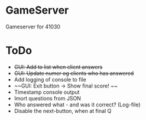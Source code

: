 GameServer
==========

Gameserver for 41030


ToDo
==========
* ~~GUI: Add to list when client answers~~
* ~~GUI: Update numer og clients who has answered~~
* Add logging of console to file
* ~~GUI: Exit button -> Show final score! ~~
* Timestamp console output
* Imort questions from JSON
* Who answered what - and was it correct? (Log-file)
* Disable the next-button, when at final Q
